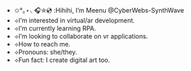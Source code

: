 - ✩°｡⋆⸜ 🎧✮💿 :Hihihi, I’m Meenu @CyberWebs-SynthWave
- ⟡I’m interested in virtual/ar development.
- ⟡I’m currently learning RPA.
- ⟡I’m looking to collaborate on vr applications.
- ⟡How to reach me.
- ⟡Pronouns: she/they.
- ⟡Fun fact: I create digital art too.

<!---
CyberWebs-SynthWave/CyberWebs-SynthWave is a ✨ special ✨ repository because its `README.md` (this file) appears on your GitHub profile.
You can click the Preview link to take a look at your changes.
--->
